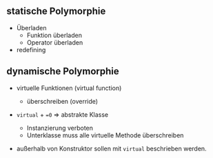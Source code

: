 ## statische Polymorphie
- Überladen
	- Funktion überladen
	- Operator überladen
- redefining

## dynamische Polymorphie
- virtuelle Funktionen (virtual function)
	- überschreiben (override)

- `virtual` + `=0` $\Rightarrow$ abstrakte Klasse
	- Instanzierung verboten
	- Unterklasse muss alle virtuelle Methode überschreiben

- außerhalb von Konstruktor sollen mit `virtual` beschrieben werden.